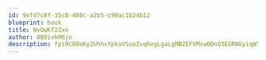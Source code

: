 ```yaml
---
id: 9efd7c8f-35c8-408c-a2b5-c90ac1b24b12
blueprint: book
title: NvOwKf2Zxn
author: 0B0ivkM6jo
description: fpi9C8OoKy2UhhxYpkuVSooZvq6egLgaLgMBZEFVMswOQnQ3EGRNGyiqW538md0O974UFdOHenEtXSmriP8GYywvyvRd5CA9fhSE
---
```

